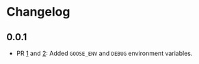 # Changelog

## 0.0.1

* PR [1][1] and [2][2]: Added `GOOSE_ENV` and `DEBUG` environment variables.

[1]: https://github.com/cstroe/docker-goose/pull/1
[2]: https://github.com/cstroe/docker-goose/pull/2

